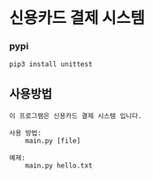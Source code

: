 # 신용카드 결제 시스템


### pypi
`pip3 install unittest`

## 사용방법
```
이 프로그램은 신용카드 결제 시스템 입니다.

사용 방법:
    main.py [file]

예제:
    main.py hello.txt
```